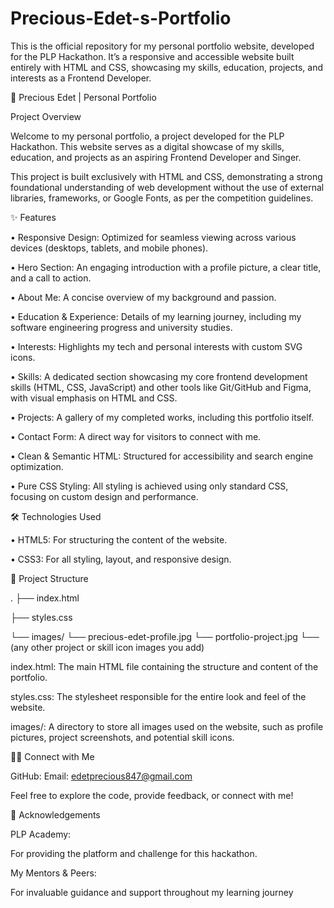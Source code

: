 # Precious-Edet-s-Portfolio
This is the official repository for my personal portfolio website, developed for the PLP Hackathon. It’s a responsive and accessible website built entirely with HTML and CSS, showcasing my skills, education, projects, and interests as a Frontend Developer.

🚀 Precious Edet | Personal Portfolio

Project Overview

Welcome to my personal portfolio, a project developed for the PLP Hackathon. This website serves as a digital showcase of my skills, education, and projects as an aspiring Frontend Developer and Singer.

This project is built exclusively with HTML and CSS, demonstrating a strong foundational understanding of web development without the use of external libraries, frameworks, or Google Fonts, as per the competition guidelines.

✨ Features

•	Responsive Design: Optimized for seamless viewing across various devices (desktops, tablets, and mobile phones).

•	Hero Section: An engaging introduction with a profile picture, a clear title, and a call to action.

•	About Me: A concise overview of my background and passion.

•	Education & Experience: Details of my learning journey, including my software engineering progress and university studies.

•	Interests: Highlights my tech and personal interests with custom SVG icons.

•	Skills: A dedicated section showcasing my core frontend development skills (HTML, CSS, JavaScript) and other tools like Git/GitHub and Figma, with visual emphasis on HTML and CSS.

•	Projects: A gallery of my completed works, including this portfolio itself.

•	Contact Form: A direct way for visitors to connect with me.

•	Clean & Semantic HTML: Structured for accessibility and search engine optimization.

•	Pure CSS Styling: All styling is achieved using only standard CSS, focusing on custom design and performance.

🛠️ Technologies Used

•	HTML5: For structuring the content of the website.

•	CSS3: For all styling, layout, and responsive design.

📂 Project Structure

.
├── index.html

 ├── styles.css

   └── images/
     └── precious-edet-profile.jpg
     └── portfolio-project.jpg
     └── (any other project or skill icon images you add)
    
index.html: The main HTML file containing the structure and content of the portfolio.

styles.css: The stylesheet responsible for the entire look and feel of the website.

images/: A directory to store all images used on the website, such as profile pictures, project screenshots, and potential skill icons.

🙋‍♀️ Connect with Me

GitHub: 
Email: edetprecious847@gmail.com

Feel free to explore the code, provide feedback, or connect with me!

🙏 Acknowledgements

PLP Academy:

For providing the platform and challenge for this hackathon.

My Mentors & Peers:

For invaluable guidance and support throughout my learning journey
